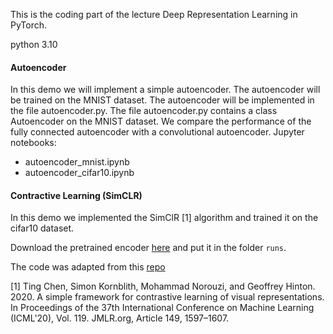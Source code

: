 This is the coding part of the lecture Deep Representation Learning in PyTorch.

python 3.10

#### Autoencoder
In this demo we will implement a simple autoencoder. The autoencoder will be trained on the MNIST dataset. The autoencoder will be implemented in the file autoencoder.py. The file autoencoder.py contains a class Autoencoder on the MNIST dataset.
We compare the performance of the fully connected autoencoder with a convolutional autoencoder.
Jupyter notebooks: 
* autoencoder_mnist.ipynb
* autoencoder_cifar10.ipynb

#### Contractive Learning (SimCLR)
In this demo we implemented the SimClR [1] algorithm and trained it on the cifar10 dataset.

Download the pretrained encoder [here](https://cloud.cps.unileoben.ac.at/index.php/s/feHYqRHwDy7mMDm) and put it in the folder `runs`.

The code was adapted from this [repo](https://github.com/sthalles/SimCLR/tree/master)


[1] Ting Chen, Simon Kornblith, Mohammad Norouzi, and Geoffrey Hinton. 2020. A simple framework for contrastive learning of visual representations. In Proceedings of the 37th International Conference on Machine Learning (ICML'20), Vol. 119. JMLR.org, Article 149, 1597–1607.